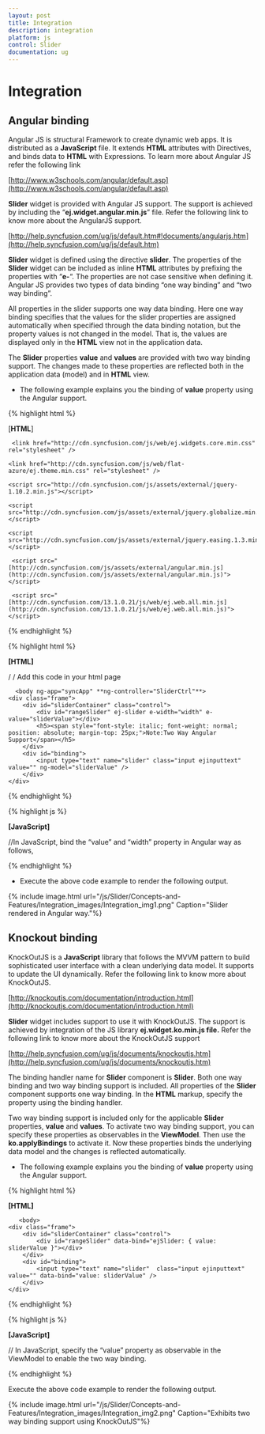 ```yaml
---
layout: post
title: Integration
description: integration
platform: js
control: Slider
documentation: ug
---
```


# Integration

## Angular binding 

Angular JS is structural Framework to create dynamic web apps. It is distributed as a **JavaScript** file. It extends **HTML** attributes with Directives, and binds data to **HTML** with Expressions. To learn more about Angular JS refer the following link

[http://www.w3schools.com/angular/default.asp](http://www.w3schools.com/angular/default.asp)

**Slider** widget is provided with Angular JS support. The support is achieved by including the “**ej.widget.angular.min.js**” file. Refer the following link to know more about the AngularJS support.

[http://help.syncfusion.com/ug/js/default.htm#!documents/angularjs.htm](http://help.syncfusion.com/ug/js/default.htm)

**Slider** widget is defined using the directive **slider**. The properties of the **Slider** widget can be included as inline **HTML** attributes by prefixing the properties with “**e-**“. The properties are not case sensitive when defining it. Angular JS provides two types of data binding “one way binding” and “two way binding”. 

All properties in the slider supports one way data binding. Here one way binding specifies that the values for the slider properties are assigned automatically when specified through the data binding notation, but the property values is not changed in the model. That is, the values are displayed only in the **HTML** view not in the application data.

The **Slider** properties **value** and **values** are provided with two way binding support. The changes made to these properties are reflected both in the application data (model) and in **HTML** view.

* The following example explains you the binding of **value** property using the Angular support.

{% highlight html %}

[**HTML**]

<head>
    <title>Slider</title>

     <link href="http://cdn.syncfusion.com/js/web/ej.widgets.core.min.css" rel="stylesheet" />

    <link href="http://cdn.syncfusion.com/js/web/flat-azure/ej.theme.min.css" rel="stylesheet" />

    <script src="http://cdn.syncfusion.com/js/assets/external/jquery-1.10.2.min.js"></script>

    <script src="http://cdn.syncfusion.com/js/assets/external/jquery.globalize.min.js"> </script>

    <script src="http://cdn.syncfusion.com/js/assets/external/jquery.easing.1.3.min.js"> </script>

     <script src="[http://cdn.syncfusion.com/js/assets/external/angular.min.js](http://cdn.syncfusion.com/js/assets/external/angular.min.js)"></script>

<script src="[http://cdn.syncfusion.com/js/assets/external/jquery.globalize.min.js](http://cdn.syncfusion.com/js/assets/external/jquery.globalize.min.js)"></script>

     <script src="[http://cdn.syncfusion.com/13.1.0.21/js/web/ej.web.all.min.js](http://cdn.syncfusion.com/13.1.0.21/js/web/ej.web.all.min.js)"></script>
<script src="[http://cdn.syncfusion.com/13.1.0.21/js/ej.widget.angular.min.js](http://cdn.syncfusion.com/13.1.0.21/js/ej.widget.angular.min.js)"></script>
</head>


{% endhighlight %}



{% highlight html %}

**[HTML]**

/ / Add this code in your html page

      <body ng-app="syncApp" **ng-controller="SliderCtrl"**>
    <div class="frame">
        <div id="sliderContainer" class="control">
            <div id="rangeSlider" ej-slider e-width="width" e-value="sliderValue"></div>
            <h5><span style="font-style: italic; font-weight: normal; position: absolute; margin-top: 25px;">Note:Two Way Angular Support</span></h5>
        </div>
        <div id="binding">
            <input type="text" name="slider" class="input ejinputtext" value="" ng-model="sliderValue" />
        </div>
    </div>
</body>


{% endhighlight %}



{% highlight js %}

**[JavaScript]**

//In JavaScript, bind the “value” and “width” property in Angular way as follows,
    <script>
        // declaration                   
        angular.module('syncApp', ['ejangular'])
           .controller('SliderCtrl', function ($scope) {
               $scope.sliderValue = 60;
               $scope.width = "80%";
           });
       </script>


{% endhighlight %}



* Execute the above code example to render the following output.


{% include image.html url="/js/Slider/Concepts-and-Features/Integration_images/Integration_img1.png" Caption="Slider rendered in Angular way."%}

## Knockout binding

KnockOutJS is a **JavaScript** library that follows the MVVM pattern to build sophisticated user interface with a clean underlying data model. It supports to update the UI dynamically. Refer the following link to know more about KnockOutJS.

[http://knockoutjs.com/documentation/introduction.html](http://knockoutjs.com/documentation/introduction.html)

**Slider** widget includes support to use it with KnockOutJS. The support is achieved by integration of the JS library **ej.widget.ko.min.js file.** Refer the following link to know more about the KnockOutJS support

[http://help.syncfusion.com/ug/js/documents/knockoutjs.htm](http://help.syncfusion.com/ug/js/documents/knockoutjs.htm)

The binding handler name for **Slider** component is **Slider**. Both one way binding and two way binding support is included. All properties of the **Slider** component supports one way binding. In the **HTML** markup, specify the property using the binding handler. 

Two way binding support is included only for the applicable **Slider** properties, **value** and **values**. To activate two way binding support, you can specify these properties as observables in the **ViewModel**. Then use the **ko.applyBindings** to activate it. Now these properties binds the underlying data model and the changes is reflected automatically.

* The following example explains you the binding of **value** property using the Angular support.



{% highlight html %}

**[HTML]**

       <body>
    <div class="frame">
        <div id="sliderContainer" class="control">
            <div id="rangeSlider" data-bind="ejSlider: { value: sliderValue }"></div> 
        </div>
        <div id="binding">
            <input type="text" name="slider"  class="input ejinputtext" value="" data-bind="value: sliderValue" />
        </div>
    </div>
</body>


{% endhighlight %}

{% highlight js %}

**[JavaScript]**

// In JavaScript, specify the “value” property as observable in the ViewModel to enable the two way binding.

   <script>
        $(function () {
            // declaration            
            window.viewModel = {
                sliderValue: ko.observable(40),
            };
            ko.applyBindings(viewModel);
        });
    </script>


{% endhighlight %}

Execute the above code example to render the following output.


{% include image.html url="/js/Slider/Concepts-and-Features/Integration_images/Integration_img2.png" Caption="Exhibits two way binding support using KnockOutJS"%}

